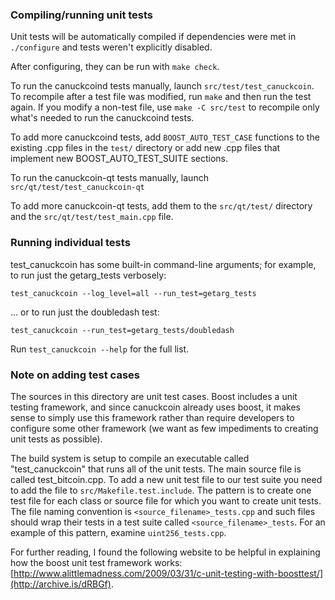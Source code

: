 ### Compiling/running unit tests

Unit tests will be automatically compiled if dependencies were met in `./configure`
and tests weren't explicitly disabled.

After configuring, they can be run with `make check`.

To run the canuckcoind tests manually, launch `src/test/test_canuckcoin`. To recompile
after a test file was modified, run `make` and then run the test again. If you
modify a non-test file, use `make -C src/test` to recompile only what's needed
to run the canuckcoind tests.

To add more canuckcoind tests, add `BOOST_AUTO_TEST_CASE` functions to the existing
.cpp files in the `test/` directory or add new .cpp files that
implement new BOOST_AUTO_TEST_SUITE sections.

To run the canuckcoin-qt tests manually, launch `src/qt/test/test_canuckcoin-qt`

To add more canuckcoin-qt tests, add them to the `src/qt/test/` directory and
the `src/qt/test/test_main.cpp` file.

### Running individual tests

test_canuckcoin has some built-in command-line arguments; for
example, to run just the getarg_tests verbosely:

    test_canuckcoin --log_level=all --run_test=getarg_tests

... or to run just the doubledash test:

    test_canuckcoin --run_test=getarg_tests/doubledash

Run `test_canuckcoin --help` for the full list.

### Note on adding test cases

The sources in this directory are unit test cases.  Boost includes a
unit testing framework, and since canuckcoin already uses boost, it makes
sense to simply use this framework rather than require developers to
configure some other framework (we want as few impediments to creating
unit tests as possible).

The build system is setup to compile an executable called "test_canuckcoin"
that runs all of the unit tests.  The main source file is called
test_bitcoin.cpp. To add a new unit test file to our test suite you need
to add the file to `src/Makefile.test.include`. The pattern is to create
one test file for each class or source file for which you want to create
unit tests.  The file naming convention is `<source_filename>_tests.cpp`
and such files should wrap their tests in a test suite
called `<source_filename>_tests`. For an example of this pattern,
examine `uint256_tests.cpp`.

For further reading, I found the following website to be helpful in
explaining how the boost unit test framework works:
[http://www.alittlemadness.com/2009/03/31/c-unit-testing-with-boosttest/](http://archive.is/dRBGf).

